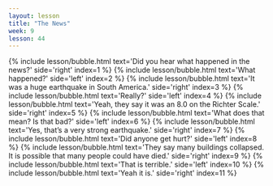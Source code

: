 ```yaml
---
layout: lesson
title: "The News"
week: 9
lesson: 44
---
```


{% include lesson/bubble.html text='Did you hear what happened in the news?' side='right' index=1 %}
{% include lesson/bubble.html text='What happened?' side='left' index=2 %}
{% include lesson/bubble.html text='It was a huge earthquake in South America.' side='right' index=3 %}
{% include lesson/bubble.html text='Really?' side='left' index=4 %}
{% include lesson/bubble.html text='Yeah, they say it was an 8.0 on the Richter Scale.' side='right' index=5 %}
{% include lesson/bubble.html text='What does that mean? Is that bad?' side='left' index=6 %}
{% include lesson/bubble.html text='Yes, that&rsquo;s a very strong earthquake.' side='right' index=7 %}
{% include lesson/bubble.html text='Did anyone get hurt?' side='left' index=8 %}
{% include lesson/bubble.html text='They say many buildings collapsed. It is possible that many people could have died.' side='right' index=9 %}
{% include lesson/bubble.html text='That is terrible.' side='left' index=10 %}
{% include lesson/bubble.html text='Yeah it is.' side='right' index=11 %}
